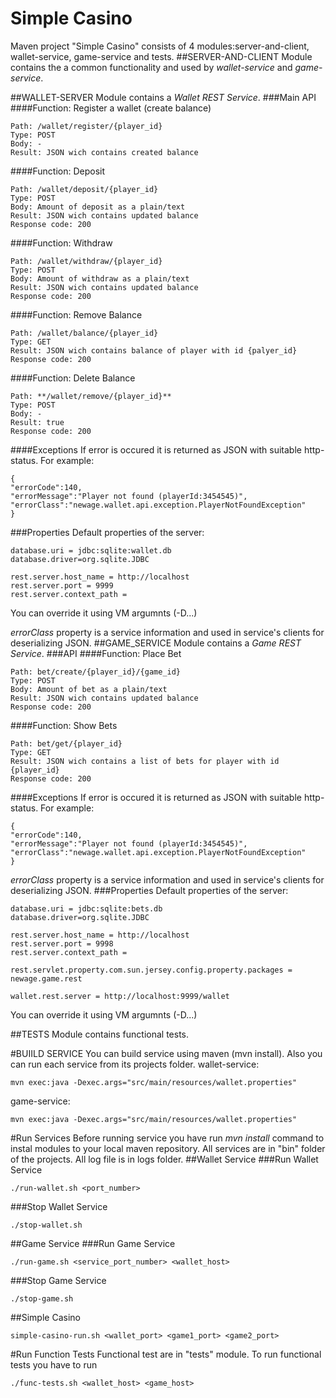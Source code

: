 # Simple Casino
Maven project "Simple Casino" consists of 4 modules:server-and-client, wallet-service, game-service and tests.
##SERVER-AND-CLIENT
Module contains the a common functionality and used by *wallet-service* and *game-service*.

##WALLET-SERVER
Module contains a *Wallet REST Service*. 
###Main API
####Function: Register a wallet (create balance)
```
Path: /wallet/register/{player_id}
Type: POST
Body: -
Result: JSON wich contains created balance
```
####Function: Deposit
```
Path: /wallet/deposit/{player_id}
Type: POST
Body: Amount of deposit as a plain/text
Result: JSON wich contains updated balance
Response code: 200
```
####Function: Withdraw
```
Path: /wallet/withdraw/{player_id}
Type: POST
Body: Amount of withdraw as a plain/text
Result: JSON wich contains updated balance
Response code: 200
```
####Function: Remove Balance
```
Path: /wallet/balance/{player_id}
Type: GET
Result: JSON wich contains balance of player with id {palyer_id}
Response code: 200
```
####Function: Delete Balance
```
Path: **/wallet/remove/{player_id}**
Type: POST
Body: -
Result: true
Response code: 200
```
####Exceptions
If error is occured it is returned as JSON with suitable http-status.
For example:
```
{
"errorCode":140,
"errorMessage":"Player not found (playerId:3454545)",
"errorClass":"newage.wallet.api.exception.PlayerNotFoundException"
}
```
###Properties
Default properties of the server:
```
database.uri = jdbc:sqlite:wallet.db
database.driver=org.sqlite.JDBC

rest.server.host_name = http://localhost
rest.server.port = 9999
rest.server.context_path = 
```
You can override it using VM argumnts (-D...)

*errorClass* property is a service information and used in service's clients for deserializing JSON.
##GAME_SERVICE
Module contains a *Game REST Service*. 
###API
####Function: Place Bet
```
Path: bet/create/{player_id}/{game_id}
Type: POST
Body: Amount of bet as a plain/text
Result: JSON wich contains updated balance
Response code: 200
```
####Function: Show Bets
```
Path: bet/get/{player_id}
Type: GET
Result: JSON wich contains a list of bets for player with id {player_id}
Response code: 200
```
####Exceptions
If error is occured it is returned as JSON with suitable http-status.
For example:
```
{
"errorCode":140,
"errorMessage":"Player not found (playerId:3454545)",
"errorClass":"newage.wallet.api.exception.PlayerNotFoundException"
}
```
*errorClass* property is a service information and used in service's clients for deserializing JSON.
###Properties
Default properties of the server:
```
database.uri = jdbc:sqlite:bets.db
database.driver=org.sqlite.JDBC

rest.server.host_name = http://localhost
rest.server.port = 9998
rest.server.context_path = 

rest.servlet.property.com.sun.jersey.config.property.packages = newage.game.rest

wallet.rest.server = http://localhost:9999/wallet
```
You can override it using VM argumnts (-D...)

##TESTS
Module contains functional tests.

#BUIILD SERVICE
You can build service using maven (mvn install). Also you can run each service from its projects folder.
wallet-service:
```
mvn exec:java -Dexec.args="src/main/resources/wallet.properties"

```
game-service:
```
mvn exec:java -Dexec.args="src/main/resources/wallet.properties"

```
#Run Services
Before running service you have run *mvn install* command to instal modules to your local maven repository. 
All services are in "bin" folder of the projects. All log file is in logs folder.
##Wallet Service
###Run Wallet Service
```
./run-wallet.sh <port_number>
```
###Stop Wallet Service
```
./stop-wallet.sh
```
##Game Service
###Run Game Service
```
./run-game.sh <service_port_number> <wallet_host>
```
###Stop Game Service
```
./stop-game.sh
```
##Simple Casino
```
simple-casino-run.sh <wallet_port> <game1_port> <game2_port>
```
#Run Function Tests
Functional test are in "tests" module. To run functional tests you have to run 
```
./func-tests.sh <wallet_host> <game_host>
```
